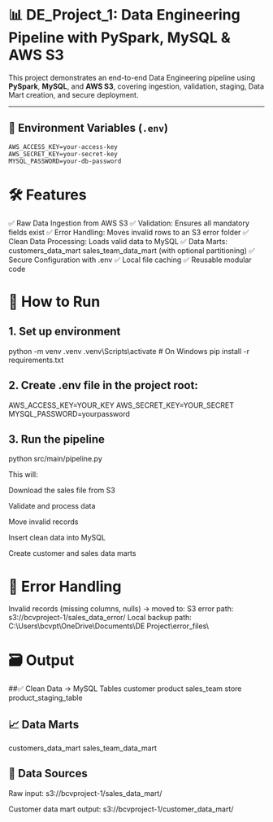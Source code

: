 # 📊 DE_Project_1: Data Engineering Pipeline with PySpark, MySQL & AWS S3

This project demonstrates an end-to-end Data Engineering pipeline using **PySpark**, **MySQL**, and **AWS S3**, covering ingestion, validation, staging, Data Mart creation, and secure deployment.

---

## 🔐 Environment Variables (`.env`)

```env
AWS_ACCESS_KEY=your-access-key
AWS_SECRET_KEY=your-secret-key
MYSQL_PASSWORD=your-db-password
```

# 🛠 Features
✅ Raw Data Ingestion from AWS S3
✅ Validation: Ensures all mandatory fields exist
✅ Error Handling: Moves invalid rows to an S3 error folder
✅ Clean Data Processing: Loads valid data to MySQL
✅ Data Marts:
  customers_data_mart
  sales_team_data_mart (with optional partitioning)
✅ Secure Configuration with .env
✅ Local file caching
✅ Reusable modular code

# 🚀 How to Run
## 1. Set up environment
python -m venv .venv
.venv\Scripts\activate        # On Windows
pip install -r requirements.txt

## 2. Create .env file in the project root:
AWS_ACCESS_KEY=YOUR_KEY
AWS_SECRET_KEY=YOUR_SECRET
MYSQL_PASSWORD=yourpassword

## 3. Run the pipeline
python src/main/pipeline.py

This will:

Download the sales file from S3

Validate and process data

Move invalid records

Insert clean data into MySQL

Create customer and sales data marts

# 🧹 Error Handling
Invalid records (missing columns, nulls) → moved to:
S3 error path: s3://bcvproject-1/sales_data_error/
Local backup path:
C:\Users\bcvpt\OneDrive\Documents\DE Project\error_files\

# 🗃 Output
##✅ Clean Data → MySQL Tables
customer
product
sales_team
store
product_staging_table

## 📈 Data Marts
customers_data_mart
sales_team_data_mart

## 🧊 Data Sources
Raw input: s3://bcvproject-1/sales_data_mart/

Customer data mart output: s3://bcvproject-1/customer_data_mart/
